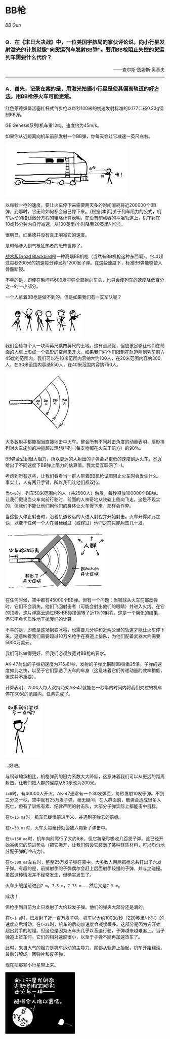 # BB枪
###### BB Gun
### Q．在《末日大决战》中，一位美国宇航局的家伙评论说，向小行星发射激光的计划就像“向货运列车发射BB弹”。要用BB枪阻止失控的货运列车需要什么代价？
<p align="right">——查尔斯·詹姆斯·奥基夫</p>

***
### A．首先，记录在案的是，用激光拍摄小行星是使其偏离轨道的[好方法](http://proceedings.aip.org/resource/2/apcpcs/664/1/509_1?bypassSSO=1)。用BB枪停火车可能更难。

红色莱德弹簧活塞杠杆式气步枪以每秒100米的初速发射标准的0.177口径0.33g钢制BB弹。

GE Genesis系列I机车重12吨，速度约为45m/s。

如果你从近距离向机车前部发射一个BB弹，你每天会让它减速一英尺左右。

![一个拿着bb枪的人射出了一只眼睛](./imgs/BG-1.png)

以每秒一枪的速度，要让火车停下来需要两天多的时间消耗将近200000个BB弹，到那时，它无论如何都会自己停下来。（根据[本页]关于列车阻力的公式，机车运动的络线微分方程的粗略计算表明，在没有制动器的平坦轨道上，机车将在10或15分钟内自行减速，从100英里/小时降至20英里/小时）。

很明显，红莱德并没有真正削减它的速度。

是时候涉入到气枪狂热者的恐怖世界了。

[战术版Drozd Blackbird](http://www.drozdmax.com/bb-machine-guns/tactical-edition-blackbird.html)是一种高端BB机枪（当然有BB机枪这种东西啊）。它以超过每秒200米的初速每分钟发射1200发子弹。在这些速度下，标准BB弹能够使人骨骼断裂。

不幸的是，即使在瞬间将600发子弹全部射向车头，也只会使列车的速度降低百分之一的一小部分。

一个人拿着BB枪是做不到的。但是如果我们有一支军队呢？

![一群不合群的人手持BB机枪](./imgs/BG-2.png)

我们会给每个人一块两英尺乘四英尺的土地。这有点局促，但应该足够让他们在前面的人肩上形成一个弧形的空间来开火。如果我们将他们限制在轨道两侧列车前方45度的范围内，我们可以在10米范围内容纳大约100人，在20米范围内容纳300人，在30米范围内容纳550人，在40米范围内容纳750人。

![图中显示了不同数量的人如何安排在火车前面，他们将用BB枪射击](./imgs/BG-3.png)

大多数射手都能相当直接地击中火车。整合所有不同射击角度的动量表明，扇形排列对火车施加的冲量超过理想排列（每支枪都在火车正前方）的90%。

BB弹会受到很大阻力，所以更远的人射出的子弹会以更低的速度到达火车。[本页](http://www.swatairsoft.eu/37.html)给出了不同速度下BB弹上阻力的估算值。我太爱互联网了:-)。

考虑到所有这些，让我们看看当一群人带着BB机枪试图阻止火车时会发生什么。事实上，人有两只手臂，所以我们让他们都双持。

当`t=0`时，列车50米范围内的人（共2500人）触发，每秒释放100000个BB弹。让我们假设当火车向前行驶时，前面的人神奇地从铁轨上侧向飞走。这是不现实的，但我们不能让他们用他们的身体让火车慢下来，那样会作弊。

当这些人停止射击时，沿着轨道较远的人进入射程并开始射击。火车开得如此之快，以至于任何一个人在目标经过（或穿过）他们之前只能射击几十发。

![一张图表显示了当火车向前行驶时，不同的人是如何向它射击的](./imgs/BG-4.png)

在任何时候，空中都有45000个BB弹。但有一个问题：当钢球从火车前部反弹时，它们不会消失。他们飞回射击者（可能会射出他们的眼睛）并进入火线。在它的顶峰，这片弹跳云通过BB-BB碰撞偏转了近1%的射程。这是一个简化的结果，但它不会实质性地干扰我们的计算。

不幸的是，即使是这场钢铁冰雹，也需要几分钟和近两公里的轨道才能让火车停下来。这意味着我们需要超过10万名枪手在赛道上排队，为他们配备武器大约需要5000万美元。

我们可以做得更好，但我们必须放宽对BB枪的要求。

AK-47射出的子弹初速度为715米/秒，发射的子弹比钢制BB弹重25倍。子弹的速度如此之快，以至于它们穿透了火车的车身（这意味着它们传递动量的效率稍低，但这并不重要）。

计算表明，2500人每人双持两架AK-47就能在一秒半的时间内将我们失控的机车停在30米的范围内。任务完成了。

![一个戴帽子的男人建议我们多试试](./imgs/BG-5.png)

...好吧。

与钢球轴承相比，机枪弹药的阻力系数大大降低，这意味着我们可以从更远的距离射击。让我们把人群的深度从50米改为200米。

`t=0`时，有40000人开火。AK-47通常有一个30发弹匣，每秒发射10发子弹。不到三分之一秒，空中就有25万发子弹。毫无疑问，在人群面前，散弹会造成很多人死亡，但有了训练有素、纪律严明的射击队，大部分子弹实际上都能击中目标。

在`t=15 ms`时，机车已缓慢前进半米，并遇到子弹云的前缘。

在`t=30 ms`时，火车头每毫秒就会被六颗新子弹击中。

在`t=150 ms`时，机车向前爬行了大约6米，但它每毫秒吸收几百发子弹。这已经开始减缓它的前进势头（把它撕开，让我们假设它装满了某种轻质材料，可以均匀地分配子弹的冲击力）。

在`t=300 ms`左右时，整整25万发子弹在空中。大多数人用两把枪总共打出了六发子弹。有趣的是，前排射手的子弹偶尔会赶上后面射手较慢的子弹，并与之碰撞。虽然这种情况并不经常发生，但确实发生了。

火车头缓缓前进到`7 m`，`7.5 m`，`7.75 m`……然后又是`7.5 m`。

成功！

但枪手到目前为止只发射了大约12发子弹。他们的弹夹大部分还是满的。

在`t=1 s`时，已发射了近一百万发子弹。机车以大约100米/秒（220英里/小时）的速度向后滑动。在`t=2s`时，机车的后向加速度会减慢很多。这部分是因为它开始超出射手的射程。但这也是因为火车头几乎以音速行驶，子弹越来越难追上。当子弹追上货车时，它们的相对速度很小，以至于子弹不能再加速货车了。

此时，来自大气的阻力是机车运动的主导力。尾部从轨道上抬起，机车开始翻滚，最后分解成一团弹片和废子弹。

现在把那颗小行星带上来。

![一颗小行星接近一颗行星，这颗行星对向它发射激光感到兴奋](./imgs/BG-6.png)